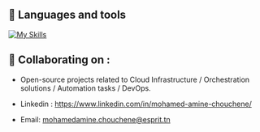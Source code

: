 ## 👀 Languages and tools
[![My Skills](https://skillicons.dev/icons?i=python,docker,git,ansible,kubernetes,aws,azure,jenkins,nodejs,cs,cpp)](https://skillicons.dev)

## 👀  Collaborating on : 
- Open-source projects related to Cloud Infrastructure / Orchestration solutions / Automation tasks / DevOps.


- Linkedin : https://www.linkedin.com/in/mohamed-amine-chouchene/
- Email: mohamedamine.chouchene@esprit.tn

